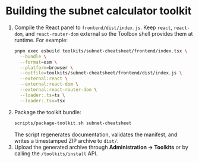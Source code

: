 # Building the subnet calculator toolkit

1. Compile the React panel to `frontend/dist/index.js`. Keep `react`,
   `react-dom`, and `react-router-dom` external so the Toolbox shell provides
   them at runtime. For example:
   ```bash
   pnpm exec esbuild toolkits/subnet-cheatsheet/frontend/index.tsx \
     --bundle \
     --format=esm \
     --platform=browser \
     --outfile=toolkits/subnet-cheatsheet/frontend/dist/index.js \
     --external:react \
     --external:react-dom \
     --external:react-router-dom \
     --loader:.ts=ts \
     --loader:.tsx=tsx
   ```
2. Package the toolkit bundle:
   ```bash
   scripts/package-toolkit.sh subnet-cheatsheet
   ```
   The script regenerates documentation, validates the manifest, and writes a
   timestamped ZIP archive to `dist/`.
3. Upload the generated archive through **Administration → Toolkits** or by
   calling the `/toolkits/install` API.
